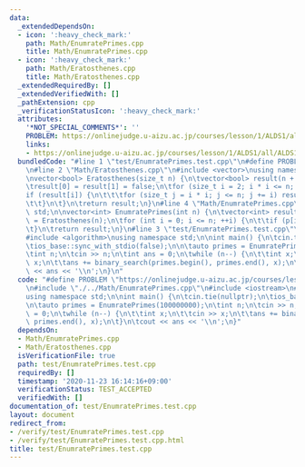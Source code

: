 ```yaml
---
data:
  _extendedDependsOn:
  - icon: ':heavy_check_mark:'
    path: Math/EnumratePrimes.cpp
    title: Math/EnumratePrimes.cpp
  - icon: ':heavy_check_mark:'
    path: Math/Eratosthenes.cpp
    title: Math/Eratosthenes.cpp
  _extendedRequiredBy: []
  _extendedVerifiedWith: []
  _pathExtension: cpp
  _verificationStatusIcon: ':heavy_check_mark:'
  attributes:
    '*NOT_SPECIAL_COMMENTS*': ''
    PROBLEM: https://onlinejudge.u-aizu.ac.jp/courses/lesson/1/ALDS1/all/ALDS1_1_C
    links:
    - https://onlinejudge.u-aizu.ac.jp/courses/lesson/1/ALDS1/all/ALDS1_1_C
  bundledCode: "#line 1 \"test/EnumratePrimes.test.cpp\"\n#define PROBLEM \"https://onlinejudge.u-aizu.ac.jp/courses/lesson/1/ALDS1/all/ALDS1_1_C\"\
    \n#line 2 \"Math/Eratosthenes.cpp\"\n#include <vector>\nusing namespace std;\n\
    \nvector<bool> Eratosthenes(size_t n) {\n\tvector<bool> result(n + 1, true);\n\
    \tresult[0] = result[1] = false;\n\tfor (size_t i = 2; i * i <= n; ++i) {\n\t\t\
    if (result[i]) {\n\t\t\tfor (size_t j = i * i; j <= n; j += i) result[j] = false;\n\
    \t\t}\n\t}\n\treturn result;\n}\n#line 4 \"Math/EnumratePrimes.cpp\"\nusing namespace\
    \ std;\n\nvector<int> EnumratePrimes(int n) {\n\tvector<int> result;\n\tauto p\
    \ = Eratosthenes(n);\n\tfor (int i = 0; i <= n; ++i) {\n\t\tif (p[i]) result.push_back(i);\n\
    \t}\n\treturn result;\n}\n#line 3 \"test/EnumratePrimes.test.cpp\"\n#include <iostream>\n\
    #include <algorithm>\nusing namespace std;\n\nint main() {\n\tcin.tie(nullptr);\n\
    \tios_base::sync_with_stdio(false);\n\n\tauto primes = EnumratePrimes(100000000);\n\
    \tint n;\n\tcin >> n;\n\tint ans = 0;\n\twhile (n--) {\n\t\tint x;\n\t\tcin >>\
    \ x;\n\t\tans += binary_search(primes.begin(), primes.end(), x);\n\t}\n\tcout\
    \ << ans << '\\n';\n}\n"
  code: "#define PROBLEM \"https://onlinejudge.u-aizu.ac.jp/courses/lesson/1/ALDS1/all/ALDS1_1_C\"\
    \n#include \"./../Math/EnumratePrimes.cpp\"\n#include <iostream>\n#include <algorithm>\n\
    using namespace std;\n\nint main() {\n\tcin.tie(nullptr);\n\tios_base::sync_with_stdio(false);\n\
    \n\tauto primes = EnumratePrimes(100000000);\n\tint n;\n\tcin >> n;\n\tint ans\
    \ = 0;\n\twhile (n--) {\n\t\tint x;\n\t\tcin >> x;\n\t\tans += binary_search(primes.begin(),\
    \ primes.end(), x);\n\t}\n\tcout << ans << '\\n';\n}"
  dependsOn:
  - Math/EnumratePrimes.cpp
  - Math/Eratosthenes.cpp
  isVerificationFile: true
  path: test/EnumratePrimes.test.cpp
  requiredBy: []
  timestamp: '2020-11-23 16:14:16+09:00'
  verificationStatus: TEST_ACCEPTED
  verifiedWith: []
documentation_of: test/EnumratePrimes.test.cpp
layout: document
redirect_from:
- /verify/test/EnumratePrimes.test.cpp
- /verify/test/EnumratePrimes.test.cpp.html
title: test/EnumratePrimes.test.cpp
---
```


